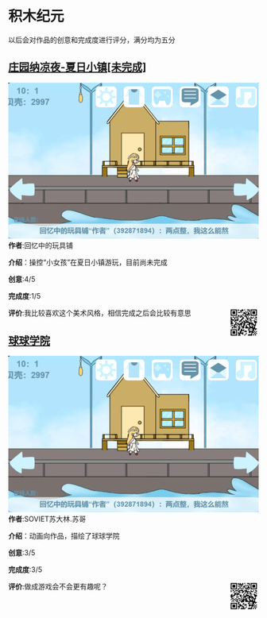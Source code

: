 # 积木纪元

以后会对作品的创意和完成度进行评分，满分均为五分

## [庄园纳凉夜-夏日小镇[未完成]](https://shequ.codemao.cn/work/276573642)

![1](assets/kitten-1.PNG)
**作者**:回忆中的玩具铺

**介绍**：操控“小女孩”在夏日小镇游玩，目前尚未完成

**创意**:4/5

**完成度**:1/5

**评价**:我比较喜欢这个美术风格，相信完成之后会比较有意思
<img src="./assets/kitten-1-qrc.png" width="60px" style="float:right">

## [球球学院](https://shequ.codemao.cn/work/232736870)
![2](assets/kitten-1.PNG)
**作者**:SOVIET苏大林.苏哥

**介绍**：动画向作品，描绘了球球学院

**创意**:3/5

**完成度**:3/5

**评价**:做成游戏会不会更有趣呢？
<img src="./assets/kitten-2-qrc.png" width="60px" style="float:right">
